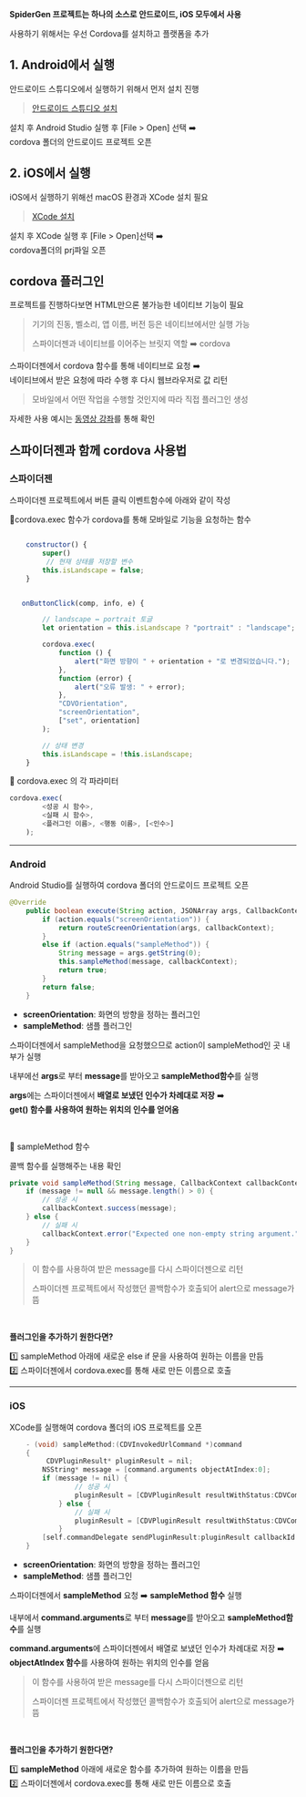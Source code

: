 **SpiderGen 프로젝트는 하나의 소스로 안드로이드, iOS 모두에서 사용**

사용하기 위해서는 우선 Cordova를 설치하고 플랫폼을 추가

## 1. Android에서 실행

안드로이드 스튜디오에서 실행하기 위해서 먼저 설치 진행

> [안드로이드 스튜디오 설치](https://developer.android.com/studio?hl=ko)

설치 후 Android Studio 실행 후 [File > Open] 선택 ➡️ <br>
cordova 폴더의 안드로이드 프로젝트 오픈


## 2. iOS에서 실행

iOS에서 실행하기 위해선 macOS 환경과 XCode 설치 필요

> [XCode 설치](https://apps.apple.com/kr/app/xcode/id497799835)

설치 후 XCode 실행 후 [File > Open]선택 ➡️ <br> 
cordova폴더의 prj파일 오픈

## cordova 플러그인

프로젝트를 진행하다보면 HTML만으론 불가능한 네이티브 기능이 필요

> 기기의 진동, 벨소리, 앱 이름, 버전 등은 네이티브에서만 실행 가능
>
> 스파이더젠과 네이티브를 이어주는 브릿지 역할 ➡️ cordova

스파이더젠에서 cordova 함수를 통해 네이티브로 요청 ➡️ <br>
네이티브에서 받은 요청에 따라 수행 후 다시 웹브라우저로 값 리턴

> 모바일에서 어떤 작업을 수행할 것인지에 따라 직접 플러그인 생성

자세한 사용 예시는 [동영상 강좌](https://www.youtube.com/watch?v=Cu9fOuyX6RE&ab_channel=%ED%99%A9%EC%95%84%EC%88%98)를 통해 확인


## 스파이더젠과 함께 cordova 사용법

### 스파이더젠

스파이더젠 프로젝트에서 버튼 클릭 이벤트함수에 아래와 같이 작성

🔽cordova.exec 함수가 cordova를 통해 모바일로 기능을 요청하는 함수
```js

    constructor() {
        super()
         // 현재 상태를 저장할 변수
        this.isLandscape = false;
    }


   onButtonClick(comp, info, e) {

        // landscape ↔ portrait 토글
        let orientation = this.isLandscape ? "portrait" : "landscape";

        cordova.exec(
            function () {
                alert("화면 방향이 " + orientation + "로 변경되었습니다.");
            },
            function (error) {
                alert("오류 발생: " + error);
            },
            "CDVOrientation",
            "screenOrientation",
            ["set", orientation]
        );

        // 상태 변경
        this.isLandscape = !this.isLandscape;
    }

```

🔽 cordova.exec 의 각 파라미터
```js
cordova.exec(
		<성공 시 함수>, 
		<실패 시 함수>, 
		<플러그인 이름>, <행동 이름>, [<인수>]
	);
```

---

### Android

Android Studio를 실행하여 cordova 폴더의 안드로이드 프로젝트 오픈

```java
@Override
    public boolean execute(String action, JSONArray args, CallbackContext callbackContext) throws JSONException {
        if (action.equals("screenOrientation")) {
            return routeScreenOrientation(args, callbackContext);
        }
        else if (action.equals("sampleMethod")) {
            String message = args.getString(0);
            this.sampleMethod(message, callbackContext);
            return true;
        }
        return false;
    }
```

- **screenOrientation**: 화면의 방향을 정하는 플러그인
- **sampleMethod**: 샘플 플러그인

스파이더젠에서 sampleMethod을 요청했으므로 action이 sampleMethod인 곳 내부가 실행

내부에선 **args**로 부터 **message**를 받아오고 **sampleMethod함수**를 실행

**args**에는 스파이더젠에서 **배열로 보냈던 인수가 차례대로 저장** ➡️ <br>
**get() 함수를 사용하여 원하는 위치의 인수를 얻어옴**

<br>

🔽 sampleMethod 함수

콜백 함수를 실행해주는 내용 확인

```java
private void sampleMethod(String message, CallbackContext callbackContext) {
    if (message != null && message.length() > 0) {
	    // 성공 시
        callbackContext.success(message);
    } else {
	    // 실패 시
        callbackContext.error("Expected one non-empty string argument.");
    }
}
```

> 이 함수를 사용하여 받은 message를 다시 스파이더젠으로 리턴
>
> 스파이더젠 프로젝트에서 작성했던 콜백함수가 호출되어 alert으로 message가 뜸

<br>

**플러그인을 추가하기 원한다면?** <br>

1️⃣ sampleMethod 아래에 새로운 else if 문을 사용하여 원하는 이름을 만듬 <br>
2️⃣ 스파이더젠에서 cordova.exec를 통해 새로 만든 이름으로 호출

---

### iOS

XCode를 실행해여 cordova 폴더의 iOS 프로젝트를 오픈

```C
    - (void) sampleMethod:(CDVInvokedUrlCommand *)command
    {
         CDVPluginResult* pluginResult = nil;
        NSString* message = [command.arguments objectAtIndex:0];
        if (message != nil) {
		        // 성공 시
                pluginResult = [CDVPluginResult resultWithStatus:CDVCommandStatus_OK messageAsString:message];
            } else {
	            // 실패 시
                pluginResult = [CDVPluginResult resultWithStatus:CDVCommandStatus_ERROR messageAsString:@"Arg was null"];
            }
        [self.commandDelegate sendPluginResult:pluginResult callbackId:command.callbackId];
    }
```

- **screenOrientation**: 화면의 방향을 정하는 플러그인
- **sampleMethod**: 샘플 플러그인

스파이더젠에서 **sampleMethod** 요청 ➡️ **sampleMethod 함수** 실행

내부에서 **command.arguments**로 부터 **message**를 받아오고 **sampleMethod함수**를 실행

**command.arguments**에 스파이더젠에서 배열로 보냈던 인수가 차례대로 저장 ➡️ **objectAtIndex 함수**를 사용하여 원하는 위치의 인수를 얻음




> 이 함수를 사용하여 받은 message를 다시 스파이더젠으로 리턴
>
> 스파이더젠 프로젝트에서 작성했던 콜백함수가 호출되어 alert으로 message가 뜸

<br>

**플러그인을 추가하기 원한다면?** <br>

1️⃣ **sampleMethod** 아래에 새로운 함수를 추가하여 원하는 이름을 만듬 <br>
2️⃣ 스파이더젠에서 cordova.exec를 통해 새로 만든 이름으로 호출